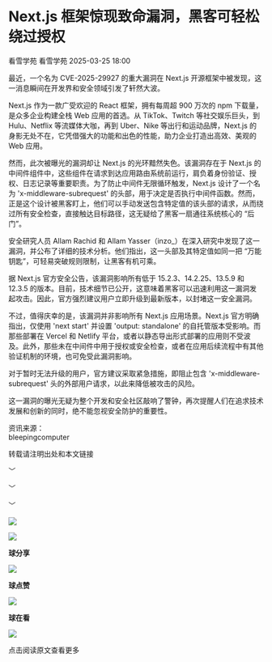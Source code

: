 #  Next.js 框架惊现致命漏洞，黑客可轻松绕过授权   
看雪学苑  看雪学苑   2025-03-25 18:00  
  
最近，一个名为 CVE-2025-29927 的重大漏洞在 Next.js 开源框架中被发现，这一消息瞬间在开发界和安全领域引发了轩然大波。  
  
  
Next.js 作为一款广受欢迎的 React 框架，拥有每周超 900 万次的 npm 下载量，是众多企业构建全栈 Web 应用的首选。从 TikTok、Twitch 等社交娱乐巨头，到 Hulu、Netflix 等流媒体大咖，再到 Uber、Nike 等出行和运动品牌，Next.js 的身影无处不在，它凭借强大的功能和出色的性能，助力企业打造出高效、美观的 Web 应用。  
  
  
然而，此次被曝光的漏洞却让 Next.js 的光环黯然失色。该漏洞存在于 Next.js 的中间件组件中，这些组件在请求到达应用路由系统前运行，肩负着身份验证、授权、日志记录等重要职责。为了防止中间件无限循环触发，Next.js 设计了一个名为 'x-middleware-subrequest' 的头部，用于决定是否执行中间件函数。然而，正是这个设计被黑客盯上，他们可以手动发送包含特定值的该头部的请求，从而绕过所有安全检查，直接触达目标路径，这无疑给了黑客一扇通往系统核心的 “后门”。  
  
  
安全研究人员 Allam Rachid 和 Allam Yasser（inzo_）在深入研究中发现了这一漏洞，并公布了详细的技术分析。他们指出，这一头部及其特定值如同一把 “万能钥匙”，可轻易突破规则限制，让黑客有机可乘。  
  
  
据 Next.js 官方安全公告，该漏洞影响所有低于 15.2.3、14.2.25、13.5.9 和 12.3.5 的版本。目前，技术细节已公开，这意味着黑客可以迅速利用这一漏洞发起攻击。因此，官方强烈建议用户立即升级到最新版本，以封堵这一安全漏洞。  
  
  
不过，值得庆幸的是，该漏洞并非影响所有 Next.js 应用场景。Next.js 官方明确指出，仅使用 'next start' 并设置 'output: standalone' 的自托管版本受影响。而那些部署在 Vercel 和 Netlify 平台，或者以静态导出形式部署的应用则不受波及。此外，那些未在中间件中用于授权或安全检查，或者在应用后续流程中有其他验证机制的环境，也可免受此漏洞影响。  
  
  
对于暂时无法升级的用户，官方建议采取紧急措施，即阻止包含 'x-middleware-subrequest' 头的外部用户请求，以此来降低被攻击的风险。  
  
  
这一漏洞的曝光无疑为整个开发和安全社区敲响了警钟，再次提醒人们在追求技术发展和创新的同时，绝不能忽视安全防护的重要性。  
  
  
  
资讯来源：  
bleepingcomputer  
  
转载请注明出处和本文链接  
  
  
  
﹀  
  
﹀  
  
﹀  
  
  
![](https://mmbiz.qpic.cn/mmbiz_jpg/Uia4617poZXP96fGaMPXib13V1bJ52yHq9ycD9Zv3WhiaRb2rKV6wghrNa4VyFR2wibBVNfZt3M5IuUiauQGHvxhQrA/640?wx_fmt=jpeg "")  
  
  
![](https://mmbiz.qpic.cn/sz_mmbiz_gif/1UG7KPNHN8Fjcl6q2ORwibt8PXPU5bLibE1yC1VFg5b1Fw8RncvZh2CWWiazpL6gPXp0lXED2x1ODLVNicsagibuxRw/640?wx_fmt=gif&from=appmsg "")  
  
**球分享**  
  
![](https://mmbiz.qpic.cn/sz_mmbiz_gif/1UG7KPNHN8Fjcl6q2ORwibt8PXPU5bLibE1yC1VFg5b1Fw8RncvZh2CWWiazpL6gPXp0lXED2x1ODLVNicsagibuxRw/640?wx_fmt=gif&from=appmsg "")  
  
**球点赞**  
  
![](https://mmbiz.qpic.cn/sz_mmbiz_gif/1UG7KPNHN8Fjcl6q2ORwibt8PXPU5bLibE1yC1VFg5b1Fw8RncvZh2CWWiazpL6gPXp0lXED2x1ODLVNicsagibuxRw/640?wx_fmt=gif&from=appmsg "")  
  
**球在看**  
  
  
![](https://mmbiz.qpic.cn/sz_mmbiz_gif/1UG7KPNHN8Fjcl6q2ORwibt8PXPU5bLibExiboJzOiafqGLvlOkrmU6NIr3qSr7ibpkIo2N5mhCTNXoMl37s2oRSIDw/640?wx_fmt=gif&from=appmsg "")  
  
点击阅读原文查看更多  
  

